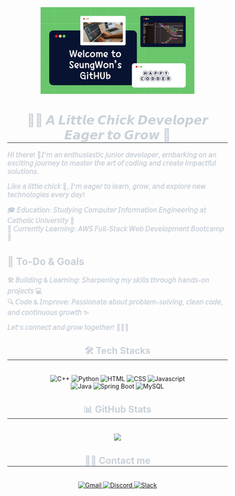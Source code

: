 <div align= "center">
    <img src="https://github.com/semo970921/semo970921/blob/main/Green%20and%20Yellow%20Modern%20Programmer%20Presentation.jpg" alt="Green and Yellow Modern Programmer Presentation" width="70%">
</div>

<div align= "center"> 
    <h1 style="border-bottom: 1px solid #21262d; color: #c9d1d9;"> 🐣🐥 𝘼 𝙇𝙞𝙩𝙩𝙡𝙚 𝘾𝙝𝙞𝙘𝙠 𝘿𝙚𝙫𝙚𝙡𝙤𝙥𝙚𝙧 𝙀𝙖𝙜𝙚𝙧 𝙩𝙤 𝙂𝙧𝙤𝙬 🐔 </h1>  
    <div style="font-weight: 700; font-size: 15px; text-align: left; color: #c9d1d9;">

𝘏𝘪 𝘵𝘩𝘦𝘳𝘦! 👋𝘐’𝘮 𝘢𝘯 𝘦𝘯𝘵𝘩𝘶𝘴𝘪𝘢𝘴𝘵𝘪𝘤 𝘫𝘶𝘯𝘪𝘰𝘳 𝘥𝘦𝘷𝘦𝘭𝘰𝘱𝘦𝘳, 𝘦𝘮𝘣𝘢𝘳𝘬𝘪𝘯𝘨 𝘰𝘯 𝘢𝘯 𝘦𝘹𝘤𝘪𝘵𝘪𝘯𝘨 𝘫𝘰𝘶𝘳𝘯𝘦𝘺 𝘵𝘰 𝘮𝘢𝘴𝘵𝘦𝘳 𝘵𝘩𝘦 𝘢𝘳𝘵 𝘰𝘧 𝘤𝘰𝘥𝘪𝘯𝘨 𝘢𝘯𝘥 𝘤𝘳𝘦𝘢𝘵𝘦 𝘪𝘮𝘱𝘢𝘤𝘵𝘧𝘶𝘭 𝘴𝘰𝘭𝘶𝘵𝘪𝘰𝘯𝘴.

𝘓𝘪𝘬𝘦 𝘢 𝘭𝘪𝘵𝘵𝘭𝘦 𝘤𝘩𝘪𝘤𝘬 🐣, 𝘐'𝘮 𝘦𝘢𝘨𝘦𝘳 𝘵𝘰 𝘭𝘦𝘢𝘳𝘯, 𝘨𝘳𝘰𝘸, 𝘢𝘯𝘥 𝘦𝘹𝘱𝘭𝘰𝘳𝘦 𝘯𝘦𝘸 𝘵𝘦𝘤𝘩𝘯𝘰𝘭𝘰𝘨𝘪𝘦𝘴 𝘦𝘷𝘦𝘳𝘺 𝘥𝘢𝘺!  

🎓 **𝘌𝘥𝘶𝘤𝘢𝘵𝘪𝘰𝘯:** 𝘚𝘵𝘶𝘥𝘺𝘪𝘯𝘨 𝘊𝘰𝘮𝘱𝘶𝘵𝘦𝘳 𝘐𝘯𝘧𝘰𝘳𝘮𝘢𝘵𝘪𝘰𝘯 𝘌𝘯𝘨𝘪𝘯𝘦𝘦𝘳𝘪𝘯𝘨 𝘢𝘵 𝘊𝘢𝘵𝘩𝘰𝘭𝘪𝘤 𝘜𝘯𝘪𝘷𝘦𝘳𝘴𝘪𝘵𝘺 📘  
🌱 **𝘊𝘶𝘳𝘳𝘦𝘯𝘵𝘭𝘺 𝘓𝘦𝘢𝘳𝘯𝘪𝘯𝘨:** 𝘈𝘞𝘚 𝘍𝘶𝘭𝘭-𝘚𝘵𝘢𝘤𝘬 𝘞𝘦𝘣 𝘋𝘦𝘷𝘦𝘭𝘰𝘱𝘮𝘦𝘯𝘵 𝘉𝘰𝘰𝘵𝘤𝘢𝘮𝘱 🚀 

## 🚀 To-Do & Goals
🛠 **𝘉𝘶𝘪𝘭𝘥𝘪𝘯𝘨 & 𝘓𝘦𝘢𝘳𝘯𝘪𝘯𝘨**: 𝘚𝘩𝘢𝘳𝘱𝘦𝘯𝘪𝘯𝘨 𝘮𝘺 𝘴𝘬𝘪𝘭𝘭𝘴 𝘵𝘩𝘳𝘰𝘶𝘨𝘩 𝘩𝘢𝘯𝘥𝘴-𝘰𝘯 𝘱𝘳𝘰𝘫𝘦𝘤𝘵𝘴 💻  
🔍 **𝘊𝘰𝘥𝘦 & 𝘐𝘮𝘱𝘳𝘰𝘷𝘦**: 𝘗𝘢𝘴𝘴𝘪𝘰𝘯𝘢𝘵𝘦 𝘢𝘣𝘰𝘶𝘵 𝘱𝘳𝘰𝘣𝘭𝘦𝘮-𝘴𝘰𝘭𝘷𝘪𝘯𝘨, 𝘤𝘭𝘦𝘢𝘯 𝘤𝘰𝘥𝘦, 𝘢𝘯𝘥 𝘤𝘰𝘯𝘵𝘪𝘯𝘶𝘰𝘶𝘴 𝘨𝘳𝘰𝘸𝘵𝘩 ✨  

𝘓𝘦𝘵'𝘴 𝘤𝘰𝘯𝘯𝘦𝘤𝘵 𝘢𝘯𝘥 𝘨𝘳𝘰𝘸 𝘵𝘰𝘨𝘦𝘵𝘩𝘦𝘳! 🐥🐔🚀
</div>

<div align= "center">
    <h2 style="border-bottom: 1px solid #21262d; color: #c9d1d9;"> 🛠️ Tech Stacks </h2> <br> 
    <div style="margin: 0 auto; text-align: center;" align= "center"> 
          <img src="https://img.shields.io/badge/C++-00599C?style=for-the-badge&logo=C%2B%2B&logoColor=white" alt="C++">
          <img src="https://img.shields.io/badge/Python-3776AB?style=for-the-badge&logo=Python&logoColor=white" alt="Python">
          <img src="https://img.shields.io/badge/HTML5-E34F26?style=for-the-badge&logo=HTML5&logoColor=white" alt="HTML">
          <img src="https://img.shields.io/badge/CSS3-1572B6?style=for-the-badge&logo=CSS3&logoColor=white" alt="CSS">
          <img src="https://img.shields.io/badge/Javascript-F7DF1E?style=for-the-badge&logo=Javascript&logoColor=white" alt="Javascript">
          <br/><img src="https://img.shields.io/badge/Java-007396?style=for-the-badge&logo=Java&logoColor=white" alt="Java">
          <img src="https://img.shields.io/badge/Spring Boot-6DB33F?style=for-the-badge&logo=Spring Boot&logoColor=white" alt="Spring Boot">
          <img src="https://img.shields.io/badge/MySQL-4479A1?style=for-the-badge&logo=MySQL&logoColor=white" alt="MySQL">
    </div>
</div>

<div align="center">
    <h2 style="border-bottom: 1px solid #21262d; color: #c9d1d9;"> 📊 GitHub Stats </h2>  
    <br>
    <a href="https://github.com/semo970921/github-readme-stats">
        <img src="https://github-readme-stats.vercel.app/api/top-langs/?username=semo970921&langs_count=8&layout=compact" />
    </a>
</div>

<div align= "center">
    <h2 style="border-bottom: 1px solid #21262d; color: #c9d1d9;"> 🧑‍💻 Contact me </h2> <br> 
    <div align="center">
  <a href="mailto:semo970921@gmail.com">
    <img src="https://img.shields.io/badge/Gmail-EA4335?style=for-the-badge&logo=Gmail&logoColor=white&link=mailto:semo970921@gmail.com" alt="Gmail">
  </a>
  <a href="https://discord.com/users/semo970921" target="_blank">
    <img src="https://img.shields.io/badge/Discord-5865F2?style=for-the-badge&logo=Discord&logoColor=white" alt="Discord">
  </a>
    <a href="https://join.slack.com/t/olive-tbx7319.slack.com/shared_invite/olive-tbx7319.slack.com" target="_blank">
    <img src="https://img.shields.io/badge/Slack-4A154B?style=for-the-badge&logo=Slack&logoColor=white" alt="Slack">
  </a>
</div>



    

    

